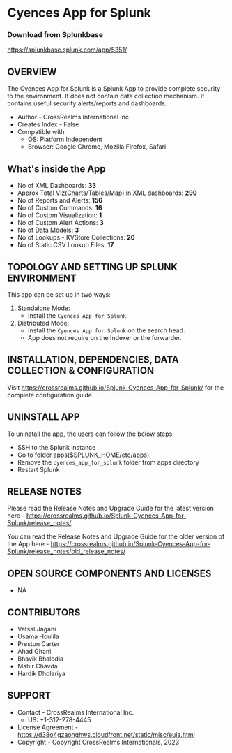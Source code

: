 # Cyences App for Splunk

### Download from Splunkbase
https://splunkbase.splunk.com/app/5351/


OVERVIEW
--------
The Cyences App for Splunk is a Splunk App to provide complete security to the environment. It does not contain data collection mechanism. It contains useful security alerts/reports and dashboards.

* Author - CrossRealms International Inc.
* Creates Index - False
* Compatible with:
   * OS: Platform Independent
   * Browser: Google Chrome, Mozilla Firefox, Safari


## What's inside the App

* No of XML Dashboards: **33**
* Approx Total Viz(Charts/Tables/Map) in XML dashboards: **290**
* No of Reports and Alerts: **156**
* No of Custom Commands: **16**
* No of Custom Visualization: **1**
* No of Custom Alert Actions: **3**
* No of Data Models: **3**
* No of Lookups - KVStore Collections: **20**
* No of Static CSV Lookup Files: **17**



TOPOLOGY AND SETTING UP SPLUNK ENVIRONMENT
------------------------------------------
This app can be set up in two ways: 
  1. Standalone Mode: 
     * Install the `Cyences App for Splunk`.
  2. Distributed Mode: 
     * Install the `Cyences App for Splunk` on the search head.
     * App does not require on the Indexer or the forwarder.


INSTALLATION, DEPENDENCIES, DATA COLLECTION & CONFIGURATION
------------------------------------------------------------
Visit https://crossrealms.github.io/Splunk-Cyences-App-for-Splunk/ for the complete configuration guide.


UNINSTALL APP
-------------
To uninstall the app, the users can follow the below steps:
* SSH to the Splunk instance
* Go to folder apps($SPLUNK_HOME/etc/apps).
* Remove the `cyences_app_for_splunk` folder from apps directory
* Restart Splunk


RELEASE NOTES
-------------
Please read the Release Notes and Upgrade Guide for the latest version here - https://crossrealms.github.io/Splunk-Cyences-App-for-Splunk/release_notes/

You can read the Release Notes and Upgrade Guide for the older version of the App here - https://crossrealms.github.io/Splunk-Cyences-App-for-Splunk/release_notes/old_release_notes/


OPEN SOURCE COMPONENTS AND LICENSES
------------------------------
* NA


CONTRIBUTORS
------------
* Vatsal Jagani
* Usama Houlila
* Preston Carter
* Ahad Ghani
* Bhavik Bhalodia
* Mahir Chavda
* Hardik Dholariya


SUPPORT
-------
* Contact - CrossRealms International Inc.
  * US: +1-312-278-4445
* License Agreement - https://d38o4gzaohghws.cloudfront.net/static/misc/eula.html
* Copyright - Copyright CrossRealms Internationals, 2023

